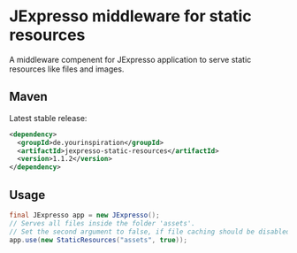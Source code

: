 # JExpresso middleware for static resources

A middleware compenent for JExpresso application to serve static resources like files and images.

## Maven

Latest stable release:

```xml
<dependency>
  <groupId>de.yourinspiration</groupId>
  <artifactId>jexpresso-static-resources</artifactId>
  <version>1.1.2</version>
</dependency>
```

## Usage

```java
final JExpresso app = new JExpresso();
// Serves all files inside the folder 'assets'.
// Set the second argument to false, if file caching should be disabled.
app.use(new StaticResources("assets", true));
```
